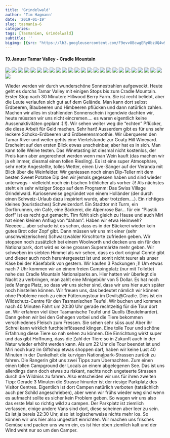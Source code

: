 ```yaml
---
title: 'Grindelwald'
author: 'Tim Hagmann'
date: '2019-01-19'
slug: tasmania-6
categories:
tags: [Tasmanien, Grindelwald]
subtitle: ''
bigimg: [{src: "https://lh3.googleusercontent.com/F9evv8BcwgERy8bzUQ4w9nVjb4TMrMEep8v-e5m2yaPAxc7DQ85FuWsE6YXgFVrZXqeoOWb5_o9E_zbwXxy0VWO8eWYko_L6sHG5z_fgxnRilP_dT-FCv8G5Cq6AoKGMuRgbOmnER3s=w1920-h1080"}]
---
```


#### 19.Januar Tamar Valley - Cradle Mountain
![](https://lh3.googleusercontent.com/38yfdLgsjVXKnTdiE6I77fT19nNZNDJc0l-wCKSfnVBzTJwALq15ADrgoXVQC92qzL4aYKV1YW60JsrNyMCqKcwUKaDT9t1wylGEtbuj5PW08T6DSMS8osArY8fUvKVs-sSbwMyJL5A=w1920-h1080")
![](https://lh3.googleusercontent.com/00mB7orcesjCWRl_3gJh1eSeZK0A2cKzPOCqN884ZHcZn9MmPpDsldSgwFpxcfi9TfO1pF_N9kVmzrJ2ItL1HbXBavK3nMq9pYtEct4iuvU9X2nfUWUZnEKkNDTHa4_o1dcxSFyNE3o=w1920-h1080")
![](https://lh3.googleusercontent.com/EXlFb4_EknRUONluq-WG1JVgVvfBfnLk6Hk7jJZCng-1aQ9NaGGdn4IjWNfuFLACEiWugULviYUXoYYx6pB5Ih3_KDLONnmrTkwb1hkyjV5hukxjfNz8YvmUQqpgO88RPzk5oyHy-sY=w1920-h1080")
![](https://lh3.googleusercontent.com/eyA47xsm1VQLhlsOttipRohCcmBax7gcbjAcfykr8myAxoE9K9Ll4Uw0NhObVTZLBY_BOPv840rZYyFIhHcMT8rcm0qoTJ2q9i1CJrpRGcy1urEsIvmi_wGFT9MZFTTJZgWjmBfS0xY=w1920-h1080")
![](https://lh3.googleusercontent.com/VsfWNeMZidr4KPOSUoUj55GEs2VUcb_zymCMXr2eVAHx8Pwk7MQQWfrjc0GE0LA89JfuOK_ptCRbg7-S6bXzoVlAmo6bCkwdFAJtbvYINEVwi4I4tI8fHMPU8GEWNQ2jDnL-yNUy_Cg=w1920-h1080")
![](https://lh3.googleusercontent.com/cDR4uER7DfDfQlNaEwyjelM-Lkpdlxqp-wJqejX_cddoLhwbX_Nl0jI8XJ-9MqpNyQeDmEL1yAEHieawNofeZtqDLbmCQJXxXLQUQoFif6tb9vGwf8cw41aQ9EvtyirrO0pCEttMcYA=w1920-h1080")
![](https://lh3.googleusercontent.com/pAT04vjLekAoqLzDeTTIf9k-4TWOx6VffWkL3FyvUfcsHLdB-Q5ZTZ8Rn9QR5I1xizdjS5lBS7zRF0_IZuwDkJXGVgW0YBU5a-9yvQ9ig4ZljVKkzewOfhWuvunWCmZVl0uS5Y30u10=w1920-h1080")
![](https://lh3.googleusercontent.com/At-0yrZZAQT4RsvicEz34ZPYQao7ndhReGc9zcZFec8z_tDygsYikgtV2LJxytsunSCkqlMYCL4BqYMWgQEBMfa2TkzaPmTrI0Ta9zaVu2lAOTL7vGdlDqPurjdhnmqQyBAfoKf9kTI=w1920-h1080")
![](https://lh3.googleusercontent.com/F6tL5K6yu6lDNwvm4AWBX-XMoco5BnkYJQp9lFTPTbRhriBRmFC3tZe12S88efK97ntkuBRf0jXglAKR4U5d7nqsBdFllXnhGesB08I6151ac5WOeeuHaGeRUs6QcprTFuOApUrhHvw=w1920-h1080")
![](https://lh3.googleusercontent.com/2oB6VMITql-dcQ6pekCgeFlMi8sgsD6MyUX8IYa1oKuzNB4zi4apfL0HVjsiirfiXwtN39TOZCCiQjvOXhq6kIUhrvd99QBht9RUilzzCOt9rbey72ku_ws8v7eWEB7Sf3TwewzN4Bo=w1920-h1080")
![](https://lh3.googleusercontent.com/ziAGgTOI2pCNujUfNhok8EsWtxCVb4JzMG_DjF4hOu1fSjuT5I2h9KFOrqa-BaXBUNY-xHGKcNnr0s3XWDfLJlNTPPk8zQIlK-sdgnrwW-RWpxgG1KTpWGOEPfHxaDUN5_CUFo5J7WA=w1920-h1080")
![](https://lh3.googleusercontent.com/584H_RJYESvRPm-Ce-sw5Tg9DHB1vzYQgvQuQvUoecHi-DBJipSOc56scRk-tywcPH05-gQyDUwEvIUzOjg7o2hAGp8z_jKay-8ytxMMRhwqWqyRAzJ1qw3OF_RqGn6QKpHsOlBo5iQ=w1920-h1080")
![](https://lh3.googleusercontent.com/w6EvP7fE_28fyMcwr2PeNvAHjxzGiYs9KkFBSoENwYRHteh8lBVTYeTigdNb7tfl8k2RN4S8Ay5zYkaU-vWDwnqW86nN1rOSR_5wiE6R_MFk6YGTtfp3zr6HaS50k2YtH0ErmkiXfQw=w1920-h1080")
![](https://lh3.googleusercontent.com/a1CchA0itQNsE16b1vQ4bKqfMf2dgT1r8FTNfBpPTOsFg43yTTRXpZ11RKevBfgJixihEWNi8VMYENKV8iAxgz5WifCjxvFis647sMCYv0bK7d1VpPe2_egThj9lyhkvqz62FHGjiOs=w1920-h1080")
![](https://lh3.googleusercontent.com/n-K5Oa2eyjkn59kvmIIbzxKIyVB5FVVZwExi3r9RZ5QJx6XbfntfqmDt2Ldc7VylL1-tIS1ftwvf-u01KCE82yGmB2A867SaAPxcBEsSXJ0stUYNu1fLyyO1nw0ykWoKrDHNCGgMfuU=w1920-h1080")
![](https://lh3.googleusercontent.com/8Us3P8NBXuR2ca9tzS_y3ue12anihioc6nskB39UklrTo2x8kZtBEg_g4SV6Vuld1nPZ-USCWwYjv_9PDH8r4RYFqXzv7LLElcDI5DbZlmT8B3QRq92ZqHPXXQR_TQTnULqxIAc27Sw=w1920-h1080")
![](https://lh3.googleusercontent.com/7NGrIV9eKNP4HqlINcnGkd2_SSMxHJ277lyGWCrsJ6QraTTNR1V1sd0i6dKo03jV3xWQJye7FH4opH5ADBHfVR4RVQ_iobmfYTIS3tLDkvex-QKwjqjmG5JHMzN135Hkb52ri7xtaH4=w1920-h1080")
![](https://lh3.googleusercontent.com/DBiiRouzsWf6tD0h7rz7hK90pxDDoQcTjAhkcHd6-HCGdxaxcdnP_38tm__O0_a6OXfYFqZzmPfQeT-RUujIe4h_7rkedGbJdG-SgIQsUZa47W4KuwPQzCLqi7pr6qn6enxXP-pX4Uo=w1920-h1080")
![](https://lh3.googleusercontent.com/u2ux5kC-KtieqdCXtb3YAlTvceYpqgGBgv2tsJ9MvPUKMkSvMxd5L2Ay6zmY7moMmwjeotf1RcW7yHo1IcKwmIOdKKyML3aw662NYjUAmq9LOlJ8yA3CxuDOYV1xNIjq0n1gKX9HlSg=w1920-h1080")
![](https://lh3.googleusercontent.com/gVfbGiDSXRdoHJ-Z1YdFVDKDHQWVY9j01DAYTKC5y_WsgI9Li8wrWSyGsu0oaKuuNOL-Sz_iTS1T-5kS5tMCt6XqnAvdlMWkBWsz7LHoHicRlmTyr9zwR7zvWvSy-d7ZDF8RE0SgaT0=w1920-h1080")
![](https://lh3.googleusercontent.com/TFm4jJPug6oHlgQ4yJtsCsMmYl_r-OnMM3XP2Cq9v2OFETI1GbRCFgqEe54Dx91hufmYN2UZu1g95enrWJOkRHZWcuSRDDZHXipbzOshRJmNg8PepdbHZmiG9R16h4CE27W835AzktE=w1920-h1080")
![](https://lh3.googleusercontent.com/SKjqlu80lOO0JbKs6uKPlXwDvH9zj7pCYEJ-u924pXKzfFQZINlTNUeKRSu50T31pSTiAZj1TC9dujH5yLGPwpUpC5IBMmCdFyXxHlOcy7MV3o2ZEUg_LAlUb4zgcrxZXWJ1ldfX5y8=w1920-h1080")
![](https://lh3.googleusercontent.com/AaoPb3cY8E-xt_YGotfVBtdW6ZW7iKemPqEbbUqdKl6ZUXPYCiza81meZOQu_7TMcb4pMnUh5F-TKe4my6RJqO3zBs8ferjxin2dLFCd3dvcCEQht69ZAs_s4jkiiEOMjl-rdXtQljc=w1920-h1080")
![](https://lh3.googleusercontent.com/Q7FV_kULyUdIBh2sjVEC-Ya4JcV5yj-64S5ZBtzpr0y20c8Q2z8WvC_cTTLm8HwGWowoZb6N3XOFYI_aLjb8tNK_gqrQG3iTyvtKxjhpHSg5sVSk3ioCmGTjPZ1K2deLJeijHshHXjY=w1920-h1080")
![](https://lh3.googleusercontent.com/jyJDp05_alcAA8DxntUSw1P8JgeCoZtoaE6eY4cVequVeSL2Nvgtz6rBGlhC9RjDNLn9du5CQS_czuZkVb8YtzreWFg9n4b_HqNRAK8GovZBH1RGoOIqw_nMnQjHWig_KQk2etJzO-w=w1920-h1080")
![](https://lh3.googleusercontent.com/k94idJ3qRRJFSXlDPWMj3f0HoDHPh7_GGRMp1h97Pn7oZfs4QxKY_JdMIKukirEVUFSLXI3Uoq--fsMUmahB_D24q5SS3R0Stc3o2-5LFwWhmdDQepw0s_RvnULnwbvWJ7dZ_LN4OwU=w1920-h1080")

Wieder werden wir durch wunderschöne Sonnestrahlen aufgeweckt. Heute geht es durchs Tamar Valley mit einigen Stops bis zum Cradle Mountain. Erster Stop nach 30 Minuten: Hillwood Berry Farm. Sie ist recht beliebt, aber die Leute verlaufen sich gut auf dem Gelände. Man kann dort selbst Erdbeeren, Blaubeeren und Himbeeren pflücken und dann natürlich zahlen. Machen wir alles im strahlenden Sonnenschein (irgendwie dachten wir, heute müssten wir uns nicht eincremen.... es waren eigentlich keine Aussenaktivitäten geplant :)!!). Wir sehen weiter weg die “echten” Pflücker, die diese Arbeit für Geld machen. Sehr hart! Ausserdem gibt es für uns sehr leckere Schoko-Erdbeeren und Erdbeerensmoothie. Wir überqueren den Tamar River und weiter gehts eine Viertelstunde zur Goaty Hill Wineyard. Erscheint auf den ersten Blick etwas unscheinbar, aber hat es in sich. Man kann tolle Weine testen. Das Winetasting ist diesmal nicht kostenlos, der Preis kann aber angerechnet werden wenn man Wein kauft (das machen wir ja eh immer, diesmal einen tollen Riesling). Es ist eine super Atmosphäre, sehr nette Angestellte, tolles Wetter, einen Live-Sänger auf der Veranda mit Blick über die Weinfelder. Wir geniessen noch einen Dip-Teller mit dem besten Sweet Potatoe Dip den wir jemals gegessen haben und sind wieder unterwegs - vielleicht noch ein bischen fröhlicher als vorher :)!
Als nächstes steht ein sehr witziger Stopp auf dem Programm: Das Swiss Village Grindelwald. Kurioserweise gegründet von einem Holländer (der durch einen Schweiz-Urlaub dazu inspiriert wurde, aber trotzdem....). Ein richtiges kleines (touristisches) Schweizerdorf. Ein Stadttor mit Turm, ein Dorfbrunnen, ein Café, eine Bäckerei, die Alpenrose Bar... für ein “Plastik dorf” ist es recht gut gemacht. Tim fühlt sich gleich zu Hause und auch Miri hat einen kleinen Anflug von “daham”. Haben wir etwa Heimweh? Neeeee....aber schade ist es schon, dass es in der Bäckerei wieder kein gutes Brot oder Zopf gibt. Dann müssen wir uns mit einer (sehr unschweizerischen) Schwarzwälder Kirschtorte zufrieden geben.
Wir stoppen noch zusätzlich bei einem Woolworth und decken uns ein für den Nationalpark, dort wird es keine grossen Supermärkte mehr geben. Wir schweben im siebten Himmel als wir sehen, dass es dort original Comté gibt und dieser auch noch heruntergesetzt ist und somit nicht teurer als unser Käse bei der Käsefabrik von gestern. Wir kaufen 3 Packungen ;)!
Um etwas nach 7 Uhr kommen wir an einem freien Campingplatz (nur mit Toilette) nahe des Cradle Mountain Nationalparks an. Hier hatten wir überlegt die Nacht zu verbringen, man zahlt eine Minigebühr von 5 Dollar. Es hat noch jede Menge Platz, so dass wir uns sicher sind, dass wir uns hier auch später noch hinstellen können. Wir freuen uns, das bedeutet nämlich wir können ohne Probleme noch zu einer Fütterungstour im Devils@Cradle. Dies ist ein Wildschutz-Centre für den Tasmanischen Teufel. Wir buchen und kommen nach 40 Minuten Fahrt um 20:30 Uhr gerade rechtzeitig für die Tour dort an. Wir erfahren viel über Tasmanische Teufel und Quolls (Beutelmarder). Dann gehen wir bei den Gehegen vorbei und die Tiere bekommen verschiedenes Fleisch zum Fressen. Sie sehen sehr süss aus! Aber ihr Schrei kann wirklich furchteinflössend klingen. Eine tolle Tour und schöne Erfahrung diese Tiere so nah sehen zu können. Die Einrichtung wirkt super und das gibt Hoffnung, dass die Zahl der Tiere so in Zukunft auch in der Natur wieder erhöht werden kann.
Als um 22 Uhr die Tour beendet ist und Miri noch kurz im Giftshop etwas shoppen darf, haben wir keine Lust 40 Minuten in der Dunkelheit die kurvigen Nationalpark-Strassen zurück zu fahren. Die Rangerin gibt uns zwei Tipps zum Übernachten. Zum einen einen tollen Campground der Locals an einem abgelegenen See. Das ist uns allerdings dann doch etwas zu riskant, nachts noch ungeteerte Strassen durch die Wildniss zu fahren. Also entscheiden wir uns für ihren zweiten Tipp: Gerade 3 Minuten die Strasse hinunter ist der riesige Parkplatz des Visitor Centres. Eigentlich ist dort Campen natürlich verboten (tatsächlich auch per Schild angeschrieben), aber wenn wir frühs wieder weg sind wenn es aufmacht sollte es sicher kein Problem geben. 
So wagen wir uns also das erste Mal so richtig wild zu campen. Der Parkplatz ist ziemlich verlassen, einige andere Vans sind dort, diese scheinen aber leer zu sein. Es ist ja bereis 22:30 Uhr, also ist logischerweise nichts mehr los. So können wir uns hier also ungestört einrichten. Wir machen uns frisches Gemüse und packen uns warm ein, es ist hier oben ziemlich kalt und der Wind weht nur so um den Camper.

